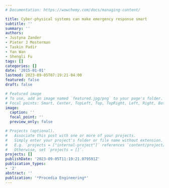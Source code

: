 ```yaml
---
# Documentation: https://wowchemy.com/docs/managing-content/

title: Cyber-physical systems can make emergency response smart
subtitle: ''
summary: ''
authors:
- Justyna Zander
- Pieter J Mosterman
- Taskin Padir
- Yan Wan
- Shengli Fu
tags: []
categories: []
date: '2015-01-01'
lastmod: 2023-09-05T07:19:21-04:00
featured: false
draft: false

# Featured image
# To use, add an image named `featured.jpg/png` to your page's folder.
# Focal points: Smart, Center, TopLeft, Top, TopRight, Left, Right, BottomLeft, Bottom, BottomRight.
image:
  caption: ''
  focal_point: ''
  preview_only: false

# Projects (optional).
#   Associate this post with one or more of your projects.
#   Simply enter your project's folder or file name without extension.
#   E.g. `projects = ["internal-project"]` references `content/project/deep-learning/index.md`.
#   Otherwise, set `projects = []`.
projects: []
publishDate: '2023-09-05T11:19:21.079591Z'
publication_types:
- '2'
abstract: ''
publication: '*Procedia Engineering*'
---
```

